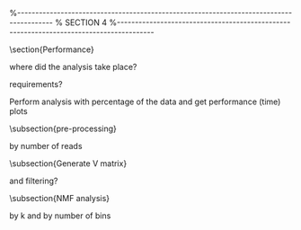 %----------------------------------------------------------------------------------------
%	SECTION 4
%----------------------------------------------------------------------------------------

\section{Performance}

where did the analysis take place?

requirements?

Perform analysis with percentage of the data and get performance (time) plots

\subsection{pre-processing}

by number of reads 

\subsection{Generate V matrix}

and filtering?

\subsection{NMF analysis}

by k and by number of bins